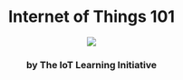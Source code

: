 <h1><center>Internet of Things 101</center></h1>

<center><img src="http://www.ti.com/lsds/media/images/wireless_connectivity/50BillionThings.png"></center>


<h3><center>by The IoT Learning Initiative</center></h3>
